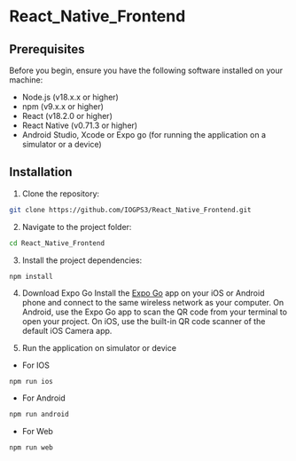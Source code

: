 # React_Native_Frontend

## Prerequisites
Before you begin, ensure you have the following software installed on your machine:

- Node.js (v18.x.x or higher)
- npm (v9.x.x or higher)
- React (v18.2.0 or higher)
- React Native (v0.71.3 or higher)
- Android Studio, Xcode or Expo go (for running the application on a simulator or a device)

## Installation

1. Clone the repository:
``` bash
git clone https://github.com/IOGPS3/React_Native_Frontend.git
```

2. Navigate to the project folder:
```bash
cd React_Native_Frontend
```

3. Install the project dependencies:
```
npm install
```

4. Download Expo Go
Install the [Expo Go](https://expo.dev/client) app on your iOS or Android phone and connect to the same wireless network as your computer. On Android, use the Expo Go app to scan the QR code from your terminal to open your project. On iOS, use the built-in QR code scanner of the default iOS Camera app.

5. Run the application on simulator or device
- For IOS 
```bash
npm run ios
```

- For Android
```bash
npm run android
```

- For Web
```bash
npm run web
```
